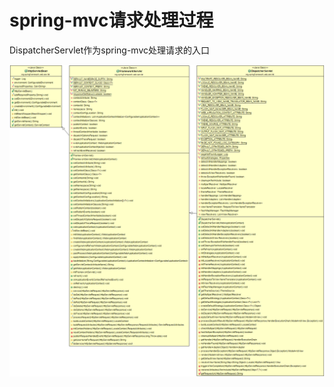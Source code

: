 # spring-mvc请求处理过程

DispatcherServlet作为spring-mvc处理请求的入口

![](../../.gitbook/assets/image%20%2818%29.png)







